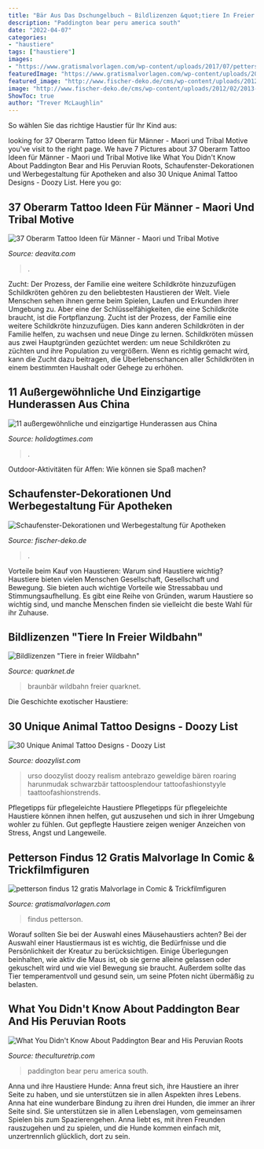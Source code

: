 ```yaml
---
title: "Bär Aus Das Dschungelbuch ~ Bildlizenzen &quot;tiere In Freier Wildbahn&quot;"
description: "Paddington bear peru america south"
date: "2022-04-07"
categories:
- "haustiere"
tags: ["haustiere"]
images:
- "https://www.gratismalvorlagen.com/wp-content/uploads/2017/07/petterson_findus_12.JPG"
featuredImage: "https://www.gratismalvorlagen.com/wp-content/uploads/2017/07/petterson_findus_12.JPG"
featured_image: "http://www.fischer-deko.de/cms/wp-content/uploads/2012/02/2013-big.jpg"
image: "http://www.fischer-deko.de/cms/wp-content/uploads/2012/02/2013-big.jpg"
ShowToc: true
author: "Trever McLaughlin"
---
```



So wählen Sie das richtige Haustier für Ihr Kind aus:

	

		
looking for 37 Oberarm Tattoo Ideen für Männer - Maori und Tribal Motive you've visit to the right page. We have 7 Pictures about 37 Oberarm Tattoo Ideen für Männer - Maori und Tribal Motive like What You Didn&#039;t Know About Paddington Bear and His Peruvian Roots, Schaufenster-Dekorationen und Werbegestaltung für Apotheken and also 30 Unique Animal Tattoo Designs - Doozy List. Here you go:
		
    
## 37 Oberarm Tattoo Ideen Für Männer - Maori Und Tribal Motive

<img loading=lazy src="https://deavita.com/wp-content/uploads/2015/02/оberarm-tattoo-manner-tribal-sonne-sterne-motiv.jpg" onerror="this.onerror=null;this.src='https://tse1.mm.bing.net/th?id=OIP._v7iOeu9kTkEaAkuoowXIQHaJ5&amp;pid=15.1';" alt="37 Oberarm Tattoo Ideen für Männer - Maori und Tribal Motive">

_Source: deavita.com_

>. 

	

Zucht: Der Prozess, der Familie eine weitere Schildkröte hinzuzufügen
Schildkröten gehören zu den beliebtesten Haustieren der Welt. Viele Menschen sehen ihnen gerne beim Spielen, Laufen und Erkunden ihrer Umgebung zu. Aber eine der Schlüsselfähigkeiten, die eine Schildkröte braucht, ist die Fortpflanzung. Zucht ist der Prozess, der Familie eine weitere Schildkröte hinzuzufügen. Dies kann anderen Schildkröten in der Familie helfen, zu wachsen und neue Dinge zu lernen. Schildkröten müssen aus zwei Hauptgründen gezüchtet werden: um neue Schildkröten zu züchten und ihre Population zu vergrößern. Wenn es richtig gemacht wird, kann die Zucht dazu beitragen, die Überlebenschancen aller Schildkröten in einem bestimmten Haushalt oder Gehege zu erhöhen.

    
## 11 Außergewöhnliche Und Einzigartige Hunderassen Aus China

<img loading=lazy src="https://dnl7t01l0fo05.cloudfront.net/wp-content/uploads/2016/04/f6d63c138848f08655359dc7a603044f.jpg" onerror="this.onerror=null;this.src='https://tse4.mm.bing.net/th?id=OIP.7k2uOlZhh2ufaMpHIf1FxQHaJl&amp;pid=15.1';" alt="11 außergewöhnliche und einzigartige Hunderassen aus China">

_Source: holidogtimes.com_

>. 

	

Outdoor-Aktivitäten für Affen: Wie können sie Spaß machen?

    
## Schaufenster-Dekorationen Und Werbegestaltung Für Apotheken

<img loading=lazy src="http://www.fischer-deko.de/cms/wp-content/uploads/2012/02/2013-big.jpg" onerror="this.onerror=null;this.src='https://tse3.mm.bing.net/th?id=OIP.C6tfFmHUki2myEWoKip5ZQHaE8&amp;pid=15.1';" alt="Schaufenster-Dekorationen und Werbegestaltung für Apotheken">

_Source: fischer-deko.de_

>. 

	

Vorteile beim Kauf von Haustieren: Warum sind Haustiere wichtig?
Haustiere bieten vielen Menschen Gesellschaft, Gesellschaft und Bewegung. Sie bieten auch wichtige Vorteile wie Stressabbau und Stimmungsaufhellung. Es gibt eine Reihe von Gründen, warum Haustiere so wichtig sind, und manche Menschen finden sie vielleicht die beste Wahl für ihr Zuhause.

    
## Bildlizenzen &quot;Tiere In Freier Wildbahn&quot;

<img loading=lazy src="https://quarknet.de/fotos/tiere/wildtiere/braunbaer.jpg" onerror="this.onerror=null;this.src='https://tse2.mm.bing.net/th?id=OIP.x70J4geUYipLurpsnfUaOQHaJ4&amp;pid=15.1';" alt="Bildlizenzen &quot;Tiere in freier Wildbahn&quot;">

_Source: quarknet.de_

>braunbär wildbahn freier quarknet. 

	

Die Geschichte exotischer Haustiere:

    
## 30 Unique Animal Tattoo Designs - Doozy List

<img loading=lazy src="https://www.doozylist.com/wp-content/uploads/2017/08/Black-Bear-Tattoo.jpg" onerror="this.onerror=null;this.src='https://tse3.mm.bing.net/th?id=OIP.u_Vcof1GSsho2M1XddjwEQAAAA&amp;pid=15.1';" alt="30 Unique Animal Tattoo Designs - Doozy List">

_Source: doozylist.com_

>urso doozylist doozy realism antebrazo geweldige bären roaring harunmudak schwarzbär tattoosplendour tattoofashionstyyle taattoofashionstrends. 

	

Pflegetipps für pflegeleichte Haustiere
Pflegetipps für pflegeleichte Haustiere können ihnen helfen, gut auszusehen und sich in ihrer Umgebung wohler zu fühlen. Gut gepflegte Haustiere zeigen weniger Anzeichen von Stress, Angst und Langeweile.

    
## Petterson Findus 12 Gratis Malvorlage In Comic &amp; Trickfilmfiguren

<img loading=lazy src="https://www.gratismalvorlagen.com/wp-content/uploads/2017/07/petterson_findus_12.JPG" onerror="this.onerror=null;this.src='https://tse3.mm.bing.net/th?id=OIP.QaRpGnEBSd_Xh2DOp_AmigHaJ8&amp;pid=15.1';" alt="petterson findus 12 gratis Malvorlage in Comic &amp; Trickfilmfiguren">

_Source: gratismalvorlagen.com_

>findus petterson. 

	

Worauf sollten Sie bei der Auswahl eines Mäusehaustiers achten?
Bei der Auswahl einer Haustiermaus ist es wichtig, die Bedürfnisse und die Persönlichkeit der Kreatur zu berücksichtigen. Einige Überlegungen beinhalten, wie aktiv die Maus ist, ob sie gerne alleine gelassen oder gekuschelt wird und wie viel Bewegung sie braucht. Außerdem sollte das Tier temperamentvoll und gesund sein, um seine Pfoten nicht übermäßig zu belasten.

    
## What You Didn&#039;t Know About Paddington Bear And His Peruvian Roots

<img loading=lazy src="https://cdn.theculturetrip.com/wp-content/uploads/2018/03/paddington-1708630_1280-1024x683.jpg" onerror="this.onerror=null;this.src='https://tse2.mm.bing.net/th?id=OIP.pLbnHMKU75bBaYYdz7mAWgHaE8&amp;pid=15.1';" alt="What You Didn&#039;t Know About Paddington Bear and His Peruvian Roots">

_Source: theculturetrip.com_

>paddington bear peru america south. 

	

Anna und ihre Haustiere Hunde: Anna freut sich, ihre Haustiere an ihrer Seite zu haben, und sie unterstützen sie in allen Aspekten ihres Lebens.
Anna hat eine wunderbare Bindung zu ihren drei Hunden, die immer an ihrer Seite sind. Sie unterstützen sie in allen Lebenslagen, vom gemeinsamen Spielen bis zum Spazierengehen. Anna liebt es, mit ihren Freunden rauszugehen und zu spielen, und die Hunde kommen einfach mit, unzertrennlich glücklich, dort zu sein.

